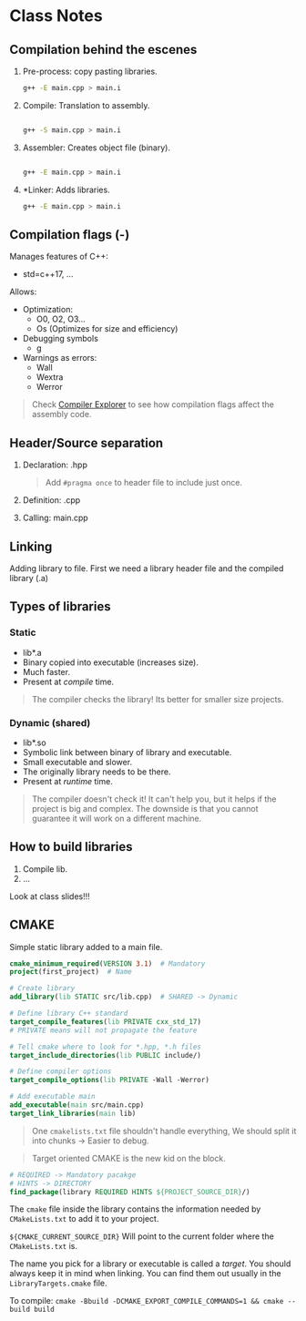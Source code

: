 # Class Notes

## Compilation behind the escenes

1. Pre-process: copy pasting libraries.

    ```bash
    g++ -E main.cpp > main.i
    ```

2. Compile: Translation to assembly.

    ```bash

    g++ -S main.cpp > main.i
    ```

3. Assembler: Creates object file (binary).

    ```bash
    
    g++ -E main.cpp > main.i
    ```

4. *Linker: Adds libraries.

    ```bash
    g++ -E main.cpp > main.i
    ```

## Compilation flags (-)

 Manages features of C++:

- std=c++17, ...

Allows:

- Optimization:
  - O0, O2, O3...
  - Os (Optimizes for size and efficiency)
- Debugging symbols
  - g
- Warnings as errors:
  - Wall
  - Wextra
  - Werror

> Check [Compiler Explorer](https://godbolt.org/) to see how compilation flags affect the assembly code.

## Header/Source separation

1. Declaration: .hpp

    > Add `#pragma once` to header file to include just once.

2. Definition: .cpp

3. Calling: main.cpp

## Linking

Adding library to file. First we need a library header file and the compiled library (.a)

## Types of libraries

### Static

- lib*.a
- Binary copied into executable (increases size).
- Much faster.
- Present at *compile* time.

> The compiler checks the library! Its better for smaller size projects.

### Dynamic (shared)

- lib*.so
- Symbolic link between binary of library and executable.
- Small executable and slower.
- The originally library needs to be there.
- Present at *runtime* time.

> The compiler doesn't check it! It can't help you, but it helps if the project is big and complex. The downside is that you cannot guarantee it will work on a different machine.

## How to build libraries

1. Compile lib.
2. ...

Look at class slides!!!

## CMAKE

Simple static library added to a main file.

```cmake
cmake_minimum_required(VERSION 3.1)  # Mandatory
project(first_project)  # Name

# Create library
add_library(lib STATIC src/lib.cpp)  # SHARED -> Dynamic

# Define library C++ standard
target_compile_features(lib PRIVATE cxx_std_17)
# PRIVATE means will not propagate the feature

# Tell cmake where to look for *.hpp, *.h files
target_include_directories(lib PUBLIC include/)

# Define compiler options
target_compile_options(lib PRIVATE -Wall -Werror)

# Add executable main
add_executable(main src/main.cpp)
target_link_libraries(main lib)
```

> One `cmakelists.txt` file shouldn't handle everything, We should split it into chunks -> Easier to debug.

> Target oriented CMAKE is the new kid on the block.

```cmake
# REQUIRED -> Mandatory pacakge
# HINTS -> DIRECTORY
find_package(library REQUIRED HINTS ${PROJECT_SOURCE_DIR}/)
```

The `cmake` file inside the library contains the information needed by `CMakeLists.txt` to add it to your project.

`${CMAKE_CURRENT_SOURCE_DIR}` Will point to the current folder where the `CMakeLists.txt` is.

The name you pick for a library or executable is called a *target*. You should always keep it in mind when linking. You can find them out usually in the `LibraryTargets.cmake` file.

To compile: `cmake -Bbuild -DCMAKE_EXPORT_COMPILE_COMMANDS=1 && cmake --build build`
